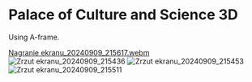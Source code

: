 # Palace of Culture and Science 3D
Using A-frame.

[Nagranie ekranu_20240909_215617.webm](https://github.com/user-attachments/assets/c2169af2-8c44-4e25-8e03-98b9df628bd3)
![Zrzut ekranu_20240909_215436](https://github.com/user-attachments/assets/83a4f411-f40e-4a09-869d-122bf4589b1c)
![Zrzut ekranu_20240909_215453](https://github.com/user-attachments/assets/3b4d4820-09df-4af0-b386-d405ab881c20)
![Zrzut ekranu_20240909_215511](https://github.com/user-attachments/assets/4fb98499-c72e-4759-90cf-4cfdc04983c1)
